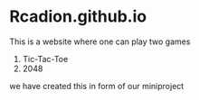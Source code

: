 # Rcadion.github.io



This is a website where one can play two games 
1) Tic-Tac-Toe
2) 2048

we have created this in form of our miniproject

